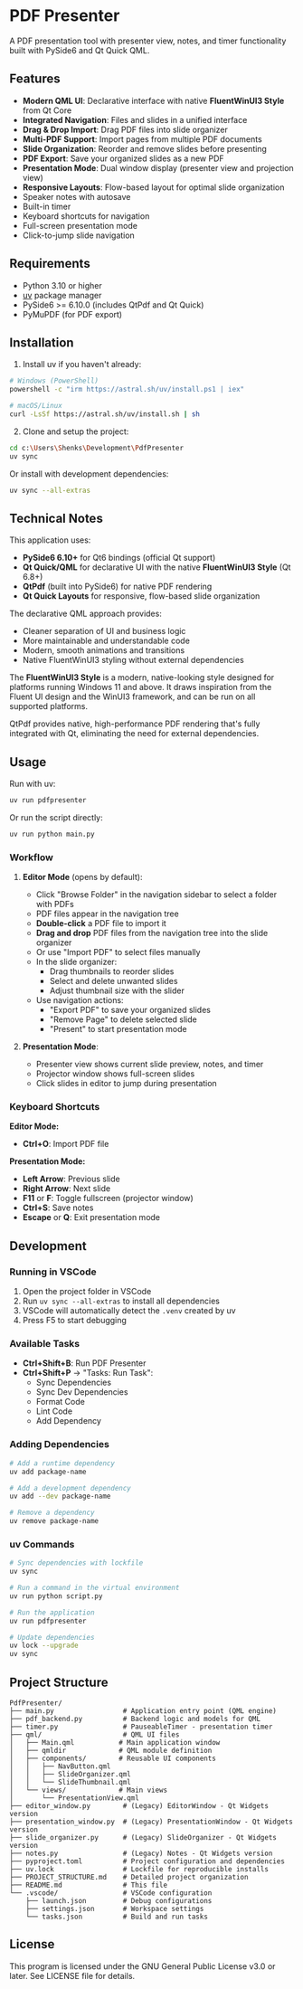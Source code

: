 # PDF Presenter

A PDF presentation tool with presenter view, notes, and timer functionality built with PySide6 and Qt Quick QML.

## Features

- **Modern QML UI**: Declarative interface with native **FluentWinUI3 Style** from Qt Core
- **Integrated Navigation**: Files and slides in a unified interface
- **Drag & Drop Import**: Drag PDF files into slide organizer
- **Multi-PDF Support**: Import pages from multiple PDF documents
- **Slide Organization**: Reorder and remove slides before presenting
- **PDF Export**: Save your organized slides as a new PDF
- **Presentation Mode**: Dual window display (presenter view and projection view)
- **Responsive Layouts**: Flow-based layout for optimal slide organization
- Speaker notes with autosave
- Built-in timer
- Keyboard shortcuts for navigation
- Full-screen presentation mode
- Click-to-jump slide navigation

## Requirements

- Python 3.10 or higher
- [uv](https://docs.astral.sh/uv/) package manager
- PySide6 >= 6.10.0 (includes QtPdf and Qt Quick)
- PyMuPDF (for PDF export)

## Installation

1. Install uv if you haven't already:
```bash
# Windows (PowerShell)
powershell -c "irm https://astral.sh/uv/install.ps1 | iex"

# macOS/Linux
curl -LsSf https://astral.sh/uv/install.sh | sh
```

2. Clone and setup the project:
```bash
cd c:\Users\Shenks\Development\PdfPresenter
uv sync
```

Or install with development dependencies:
```bash
uv sync --all-extras
```

## Technical Notes

This application uses:
- **PySide6 6.10+** for Qt6 bindings (official Qt support)
- **Qt Quick/QML** for declarative UI with the native **FluentWinUI3 Style** (Qt 6.8+)
- **QtPdf** (built into PySide6) for native PDF rendering
- **Qt Quick Layouts** for responsive, flow-based slide organization

The declarative QML approach provides:
- Cleaner separation of UI and business logic
- More maintainable and understandable code
- Modern, smooth animations and transitions
- Native FluentWinUI3 styling without external dependencies

The **FluentWinUI3 Style** is a modern, native-looking style designed for platforms running Windows 11 and above. It draws inspiration from the Fluent UI design and the WinUI3 framework, and can be run on all supported platforms.

QtPdf provides native, high-performance PDF rendering that's fully integrated with Qt, eliminating the need for external dependencies.

## Usage

Run with uv:
```bash
uv run pdfpresenter
```

Or run the script directly:
```bash
uv run python main.py
```

### Workflow

1. **Editor Mode** (opens by default):
   - Click "Browse Folder" in the navigation sidebar to select a folder with PDFs
   - PDF files appear in the navigation tree
   - **Double-click** a PDF file to import it
   - **Drag and drop** PDF files from the navigation tree into the slide organizer
   - Or use "Import PDF" to select files manually
   - In the slide organizer:
     - Drag thumbnails to reorder slides
     - Select and delete unwanted slides
     - Adjust thumbnail size with the slider
   - Use navigation actions:
     - "Export PDF" to save your organized slides
     - "Remove Page" to delete selected slide
     - "Present" to start presentation mode

2. **Presentation Mode**:
   - Presenter view shows current slide preview, notes, and timer
   - Projector window shows full-screen slides
   - Click slides in editor to jump during presentation

### Keyboard Shortcuts

**Editor Mode:**
- **Ctrl+O**: Import PDF file

**Presentation Mode:**
- **Left Arrow**: Previous slide
- **Right Arrow**: Next slide
- **F11** or **F**: Toggle fullscreen (projector window)
- **Ctrl+S**: Save notes
- **Escape** or **Q**: Exit presentation mode

## Development

### Running in VSCode

1. Open the project folder in VSCode
2. Run `uv sync --all-extras` to install all dependencies
3. VSCode will automatically detect the `.venv` created by uv
4. Press F5 to start debugging

### Available Tasks

- **Ctrl+Shift+B**: Run PDF Presenter
- **Ctrl+Shift+P** → "Tasks: Run Task":
  - Sync Dependencies
  - Sync Dev Dependencies
  - Format Code
  - Lint Code
  - Add Dependency

### Adding Dependencies

```bash
# Add a runtime dependency
uv add package-name

# Add a development dependency
uv add --dev package-name

# Remove a dependency
uv remove package-name
```

### uv Commands

```bash
# Sync dependencies with lockfile
uv sync

# Run a command in the virtual environment
uv run python script.py

# Run the application
uv run pdfpresenter

# Update dependencies
uv lock --upgrade
uv sync
```

## Project Structure

```
PdfPresenter/
├── main.py                 # Application entry point (QML engine)
├── pdf_backend.py          # Backend logic and models for QML
├── timer.py                # PauseableTimer - presentation timer
├── qml/                    # QML UI files
│   ├── Main.qml           # Main application window
│   ├── qmldir             # QML module definition
│   ├── components/        # Reusable UI components
│   │   ├── NavButton.qml
│   │   ├── SlideOrganizer.qml
│   │   └── SlideThumbnail.qml
│   └── views/             # Main views
│       └── PresentationView.qml
├── editor_window.py        # (Legacy) EditorWindow - Qt Widgets version
├── presentation_window.py  # (Legacy) PresentationWindow - Qt Widgets version
├── slide_organizer.py      # (Legacy) SlideOrganizer - Qt Widgets version
├── notes.py                # (Legacy) Notes - Qt Widgets version
├── pyproject.toml          # Project configuration and dependencies
├── uv.lock                 # Lockfile for reproducible installs
├── PROJECT_STRUCTURE.md    # Detailed project organization
├── README.md               # This file
└── .vscode/                # VSCode configuration
    ├── launch.json         # Debug configurations
    ├── settings.json       # Workspace settings
    └── tasks.json          # Build and run tasks
```

## License

This program is licensed under the GNU General Public License v3.0 or later.
See LICENSE file for details.
